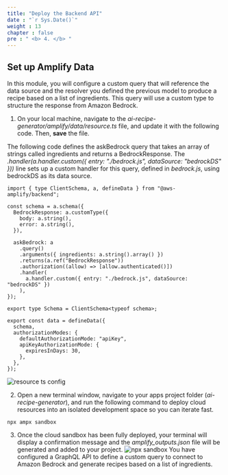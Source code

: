 ```yaml
---
title: "Deploy the Backend API"
date : "`r Sys.Date()`"
weight : 13
chapter : false
pre : " <b> 4. </b> "
---
```


## Set up Amplify Data
In this module, you will configure a custom query that will reference the data source and the resolver you defined the previous model to produce a recipe based on a list of ingredients. This query will use a custom type to structure the response from Amazon Bedrock. 
1. On your local machine, navigate to the *ai-recipe-generator/amplify/data/resource.ts* file, and update it with the following code. Then, **save** the file.

The following code defines the askBedrock query that takes an array of strings called ingredients and returns a BedrockResponse. The *.handler(a.handler.custom({ entry: "./bedrock.js", dataSource: "bedrockDS" }))* line sets up a custom handler for this query, defined in *bedrock.js*, using bedrockDS as its data source.
```
import { type ClientSchema, a, defineData } from "@aws-amplify/backend";

const schema = a.schema({
  BedrockResponse: a.customType({
    body: a.string(),
    error: a.string(),
  }),

  askBedrock: a
    .query()
    .arguments({ ingredients: a.string().array() })
    .returns(a.ref("BedrockResponse"))
    .authorization((allow) => [allow.authenticated()])
    .handler(
      a.handler.custom({ entry: "./bedrock.js", dataSource: "bedrockDS" })
    ),
});

export type Schema = ClientSchema<typeof schema>;

export const data = defineData({
  schema,
  authorizationModes: {
    defaultAuthorizationMode: "apiKey",
    apiKeyAuthorizationMode: {
      expiresInDays: 30,
    },
  },
});
```
![resource ts config](/images/p.4/4.1.png?featherlight=false&width=90pc)

2. Open a new terminal window, navigate to your apps project folder (*ai-recipe-generator*), and run the following command to deploy cloud resources into an isolated development space so you can iterate fast.
```
npx ampx sandbox
```

3. Once the cloud sandbox has been fully deployed, your terminal will display a confirmation message and the *amplify_outputs.json* file will be generated and added to your project. 
![npx sandbox](/images/p.4/4.2.png?featherlight=false&width=90pc)
You have configured a GraphQL API to define a custom query to connect to Amazon Bedrock and generate recipes based on a list of ingredients. 

